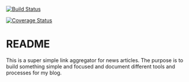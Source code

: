 [![Build Status](https://travis-ci.org/Ch4s3/ink_stream.svg?branch=master)](https://travis-ci.org/Ch4s3/ink_stream)

[![Coverage Status](https://coveralls.io/repos/github/Ch4s3/ink_stream/badge.svg?branch=master)](https://coveralls.io/github/Ch4s3/ink_stream?branch=master)
# README

This is a super simple link aggregator for news articles. The purpose is to build something
simple and focused and document different tools and processes for my blog.

